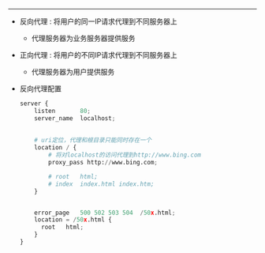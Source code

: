 ***

* 反向代理 : 将用户的同一IP请求代理到不同服务器上
  * 代理服务器为业务服务器提供服务
* 正向代理 : 将用户的不同IP请求代理到不同服务器上
  * 代理服务器为用户提供服务

* 反向代理配置

  ```python
  server {
      listen       80;
      server_name  localhost;
      
      
      # uri定位，代理和根目录只能同时存在一个
      location / {
          # 将对localhost的访问代理到http://www.bing.com
          proxy_pass http://www.bing.com;
  
          # root   html;
          # index  index.html index.htm;
      }
  
  
      error_page   500 502 503 504  /50x.html;
      location = /50x.html {
      	root   html;
      }
  }
  ```

  
